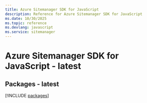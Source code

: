 ```yaml
---
title: Azure Sitemanager SDK for JavaScript
description: Reference for Azure Sitemanager SDK for JavaScript
ms.date: 10/30/2025
ms.topic: reference
ms.devlang: javascript
ms.service: sitemanager
---
```

# Azure Sitemanager SDK for JavaScript - latest
## Packages - latest
[!INCLUDE [packages](sitemanager-index.md)]